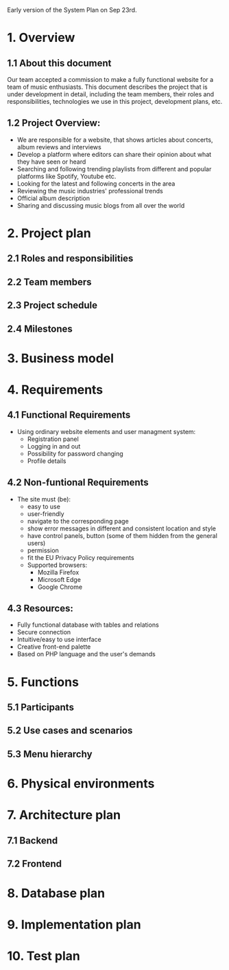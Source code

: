 Early version of the System Plan on Sep 23rd.

# 1. Overview 
## 1.1 About this document
Our team accepted a commission to make a fully functional website for a team of music enthusiasts. This document describes the project that is under development in detail, including the team members, their roles and responsibilities, technologies we use in this project, development plans, etc. 


## 1.2 Project Overview:
  - We are responsible for a website, that shows articles about concerts, album reviews and interviews
  - Develop a platform where editors can share their opinion about what they have seen or heard
  - Searching and following trending playlists from different and popular platforms like Spotify, Youtube etc.
  - Looking for the latest and following concerts in the area
  - Reviewing the music industries' professional trends
  - Official album description
  - Sharing and discussing music blogs from all over the world

# 2. Project plan
## 2.1 Roles and responsibilities

## 2.2 Team members

## 2.3 Project schedule

## 2.4 Milestones

# 3. Business model

# 4. Requirements
## 4.1 Functional Requirements
- Using ordinary website elements and user managment system:
    - Registration panel
    - Logging in and out
    - Possibility for password changing
    - Profile details

## 4.2 Non-funtional Requirements
- The site must (be):
    - easy to use
    - user-friendly
    - navigate to the corresponding page
    - show error messages in different and consistent location and style
    - have control panels, button (some of them hidden from the general users)
    - permission
    - fit the EU Privacy Policy requirements
  - Supported browsers:
    - Mozilla Firefox
    - Microsoft Edge
    - Google Chrome

## 4.3 Resources:
  - Fully functional database with tables and relations
  - Secure connection
  - Intuitive/easy to use interface
  - Creative front-end palette
  - Based on PHP language and the user's demands


# 5. Functions
## 5.1 Participants

## 5.2 Use cases and scenarios

## 5.3 Menu hierarchy

# 6. Physical environments

# 7. Architecture plan
## 7.1 Backend

## 7.2 Frontend

# 8. Database plan

# 9. Implementation plan

# 10. Test plan